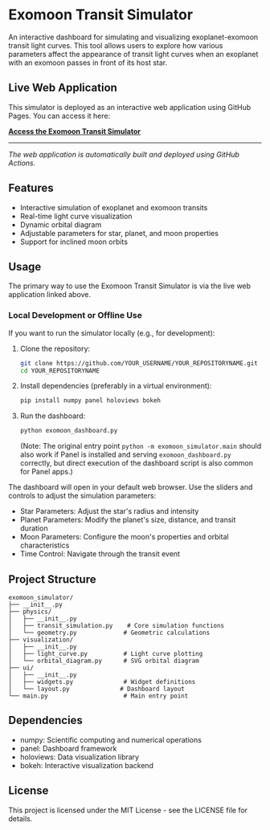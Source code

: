 # Exomoon Transit Simulator

An interactive dashboard for simulating and visualizing exoplanet-exomoon transit light curves. This tool allows users to explore how various parameters affect the appearance of transit light curves when an exoplanet with an exomoon passes in front of its host star.

## Live Web Application

This simulator is deployed as an interactive web application using GitHub Pages. You can access it here:

**[Access the Exomoon Transit Simulator](https://YOUR_USERNAME.github.io/YOUR_REPOSITORYNAME/)**

---
*The web application is automatically built and deployed using GitHub Actions.*

## Features

- Interactive simulation of exoplanet and exomoon transits
- Real-time light curve visualization
- Dynamic orbital diagram
- Adjustable parameters for star, planet, and moon properties
- Support for inclined moon orbits

## Usage

The primary way to use the Exomoon Transit Simulator is via the live web application linked above.

### Local Development or Offline Use

If you want to run the simulator locally (e.g., for development):

1.  Clone the repository:
    ```bash
    git clone https://github.com/YOUR_USERNAME/YOUR_REPOSITORYNAME.git
    cd YOUR_REPOSITORYNAME
    ```
2.  Install dependencies (preferably in a virtual environment):
    ```bash
    pip install numpy panel holoviews bokeh
    ```
3.  Run the dashboard:
    ```bash
    python exomoon_dashboard.py 
    ```
    (Note: The original entry point `python -m exomoon_simulator.main` should also work if Panel is installed and serving `exomoon_dashboard.py` correctly, but direct execution of the dashboard script is also common for Panel apps.)

The dashboard will open in your default web browser. Use the sliders and controls to adjust the simulation parameters:

- Star Parameters: Adjust the star's radius and intensity
- Planet Parameters: Modify the planet's size, distance, and transit duration
- Moon Parameters: Configure the moon's properties and orbital characteristics
- Time Control: Navigate through the transit event

## Project Structure

```
exomoon_simulator/
├── __init__.py
├── physics/
│   ├── __init__.py
│   ├── transit_simulation.py    # Core simulation functions
│   └── geometry.py             # Geometric calculations
├── visualization/
│   ├── __init__.py
│   ├── light_curve.py          # Light curve plotting
│   └── orbital_diagram.py      # SVG orbital diagram
├── ui/
│   ├── __init__.py
│   ├── widgets.py              # Widget definitions
│   └── layout.py              # Dashboard layout
└── main.py                     # Main entry point
```

## Dependencies

- numpy: Scientific computing and numerical operations
- panel: Dashboard framework
- holoviews: Data visualization library
- bokeh: Interactive visualization backend

## License

This project is licensed under the MIT License - see the LICENSE file for details.
